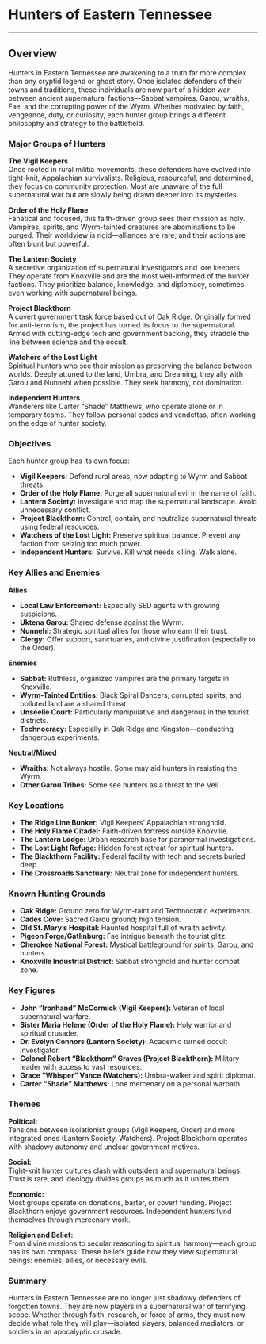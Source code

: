 # Hunters of Eastern Tennessee

---

## Overview

Hunters in Eastern Tennessee are awakening to a truth far more complex than any cryptid legend or ghost story. Once isolated defenders of their towns and traditions, these individuals are now part of a hidden war between ancient supernatural factions—Sabbat vampires, Garou, wraiths, Fae, and the corrupting power of the Wyrm. Whether motivated by faith, vengeance, duty, or curiosity, each hunter group brings a different philosophy and strategy to the battlefield.

### Major Groups of Hunters

**The Vigil Keepers**  
Once rooted in rural militia movements, these defenders have evolved into tight-knit, Appalachian survivalists. Religious, resourceful, and determined, they focus on community protection. Most are unaware of the full supernatural war but are slowly being drawn deeper into its mysteries.

**Order of the Holy Flame**  
Fanatical and focused, this faith-driven group sees their mission as holy. Vampires, spirits, and Wyrm-tainted creatures are abominations to be purged. Their worldview is rigid—alliances are rare, and their actions are often blunt but powerful.

**The Lantern Society**  
A secretive organization of supernatural investigators and lore keepers. They operate from Knoxville and are the most well-informed of the hunter factions. They prioritize balance, knowledge, and diplomacy, sometimes even working with supernatural beings.

**Project Blackthorn**  
A covert government task force based out of Oak Ridge. Originally formed for anti-terrorism, the project has turned its focus to the supernatural. Armed with cutting-edge tech and government backing, they straddle the line between science and the occult.

**Watchers of the Lost Light**  
Spiritual hunters who see their mission as preserving the balance between worlds. Deeply attuned to the land, Umbra, and Dreaming, they ally with Garou and Nunnehi when possible. They seek harmony, not domination.

**Independent Hunters**  
Wanderers like Carter “Shade” Matthews, who operate alone or in temporary teams. They follow personal codes and vendettas, often working on the edge of hunter society.

### Objectives

Each hunter group has its own focus:

- **Vigil Keepers:** Defend rural areas, now adapting to Wyrm and Sabbat threats.
- **Order of the Holy Flame:** Purge all supernatural evil in the name of faith.
- **Lantern Society:** Investigate and map the supernatural landscape. Avoid unnecessary conflict.
- **Project Blackthorn:** Control, contain, and neutralize supernatural threats using federal resources.
- **Watchers of the Lost Light:** Preserve spiritual balance. Prevent any faction from seizing too much power.
- **Independent Hunters:** Survive. Kill what needs killing. Walk alone.

### Key Allies and Enemies

**Allies**

- **Local Law Enforcement:** Especially SED agents with growing suspicions.
- **Uktena Garou:** Shared defense against the Wyrm.
- **Nunnehi:** Strategic spiritual allies for those who earn their trust.
- **Clergy:** Offer support, sanctuaries, and divine justification (especially to the Order).

**Enemies**

- **Sabbat:** Ruthless, organized vampires are the primary targets in Knoxville.
- **Wyrm-Tainted Entities:** Black Spiral Dancers, corrupted spirits, and polluted land are a shared threat.
- **Unseelie Court:** Particularly manipulative and dangerous in the tourist districts.
- **Technocracy:** Especially in Oak Ridge and Kingston—conducting dangerous experiments.

**Neutral/Mixed**

- **Wraiths:** Not always hostile. Some may aid hunters in resisting the Wyrm.
- **Other Garou Tribes:** Some see hunters as a threat to the Veil.

### Key Locations

- **The Ridge Line Bunker:** Vigil Keepers’ Appalachian stronghold.
- **The Holy Flame Citadel:** Faith-driven fortress outside Knoxville.
- **The Lantern Lodge:** Urban research base for paranormal investigations.
- **The Lost Light Refuge:** Hidden forest retreat for spiritual hunters.
- **The Blackthorn Facility:** Federal facility with tech and secrets buried deep.
- **The Crossroads Sanctuary:** Neutral zone for independent hunters.

### Known Hunting Grounds

- **Oak Ridge:** Ground zero for Wyrm-taint and Technocratic experiments.
- **Cades Cove:** Sacred Garou ground; high tension.
- **Old St. Mary’s Hospital:** Haunted hospital full of wraith activity.
- **Pigeon Forge/Gatlinburg:** Fae intrigue beneath the tourist glitz.
- **Cherokee National Forest:** Mystical battleground for spirits, Garou, and hunters.
- **Knoxville Industrial District:** Sabbat stronghold and hunter combat zone.

### Key Figures

- **John “Ironhand” McCormick (Vigil Keepers):** Veteran of local supernatural warfare.
- **Sister Maria Helene (Order of the Holy Flame):** Holy warrior and spiritual crusader.
- **Dr. Evelyn Connors (Lantern Society):** Academic turned occult investigator.
- **Colonel Robert “Blackthorn” Graves (Project Blackthorn):** Military leader with access to vast resources.
- **Grace “Whisper” Vance (Watchers):** Umbra-walker and spirit diplomat.
- **Carter “Shade” Matthews:** Lone mercenary on a personal warpath.

### Themes

**Political:**  
Tensions between isolationist groups (Vigil Keepers, Order) and more integrated ones (Lantern Society, Watchers). Project Blackthorn operates with shadowy autonomy and unclear government motives.

**Social:**  
Tight-knit hunter cultures clash with outsiders and supernatural beings. Trust is rare, and ideology divides groups as much as it unites them.

**Economic:**  
Most groups operate on donations, barter, or covert funding. Project Blackthorn enjoys government resources. Independent hunters fund themselves through mercenary work.

**Religion and Belief:**  
From divine missions to secular reasoning to spiritual harmony—each group has its own compass. These beliefs guide how they view supernatural beings: enemies, allies, or necessary evils.

### Summary

Hunters in Eastern Tennessee are no longer just shadowy defenders of forgotten towns. They are now players in a supernatural war of terrifying scope. Whether through faith, research, or force of arms, they must now decide what role they will play—isolated slayers, balanced mediators, or soldiers in an apocalyptic crusade.
